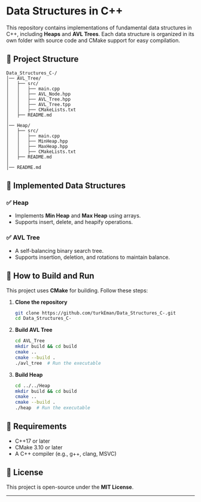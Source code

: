 # Data Structures in C++

This repository contains implementations of fundamental data structures in C++, including **Heaps** and **AVL Trees**. Each data structure is organized in its own folder with source code and CMake support for easy compilation.

## 📂 Project Structure
```
Data_Structures_C-/
│── AVL_Tree/
│   ├── src/
│   │   ├── main.cpp
│   │   ├── AVL_Node.hpp
│   │   ├── AVL_Tree.hpp
│   │   ├── AVL_Tree.tpp
│   │   ├── CMakeLists.txt
│   ├── README.md
│
│── Heap/
│   ├── src/
│   │   ├── main.cpp
│   │   ├── MinHeap.hpp
│   │   ├── MaxHeap.hpp
│   │   ├── CMakeLists.txt
│   ├── README.md
│
│── README.md
```

## 📌 Implemented Data Structures

### ✅ **Heap**
- Implements **Min Heap** and **Max Heap** using arrays.
- Supports insert, delete, and heapify operations.

### ✅ **AVL Tree**
- A self-balancing binary search tree.
- Supports insertion, deletion, and rotations to maintain balance.

## 🚀 How to Build and Run
This project uses **CMake** for building. Follow these steps:

1. **Clone the repository**  
   ```sh
   git clone https://github.com/turkEman/Data_Structures_C-.git
   cd Data_Structures_C-
   ```

2. **Build AVL Tree**  
   ```sh
   cd AVL_Tree
   mkdir build && cd build
   cmake ..
   cmake --build .
   ./avl_tree  # Run the executable
   ```

3. **Build Heap**  
   ```sh
   cd ../../Heap
   mkdir build && cd build
   cmake ..
   cmake --build .
   ./heap  # Run the executable
   ```

## 🔧 Requirements
- C++17 or later
- CMake 3.10 or later
- A C++ compiler (e.g., g++, clang, MSVC)

## 📜 License
This project is open-source under the **MIT License**.

---
